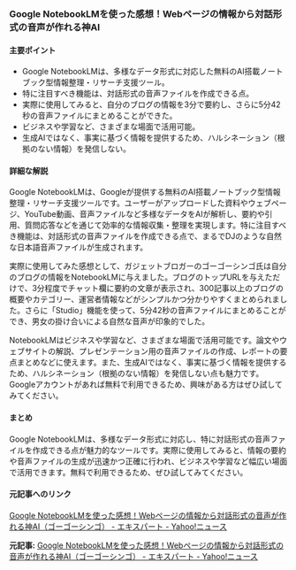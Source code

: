 ### Google NotebookLMを使った感想！Webページの情報から対話形式の音声が作れる神AI

#### 主要ポイント
- Google NotebookLMは、多様なデータ形式に対応した無料のAI搭載ノートブック型情報整理・リサーチ支援ツール。
- 特に注目すべき機能は、対話形式の音声ファイルを作成できる点。
- 実際に使用してみると、自分のブログの情報を3分で要約し、さらに5分42秒の音声ファイルにまとめることができた。
- ビジネスや学習など、さまざまな場面で活用可能。
- 生成AIではなく、事実に基づく情報を提供するため、ハルシネーション（根拠のない情報）を発信しない。

#### 詳細な解説
Google NotebookLMは、Googleが提供する無料のAI搭載ノートブック型情報整理・リサーチ支援ツールです。ユーザーがアップロードした資料やウェブページ、YouTube動画、音声ファイルなど多様なデータをAIが解析し、要約や引用、質問応答などを通じて効率的な情報収集・整理を実現します。特に注目すべき機能は、対話形式の音声ファイルを作成できる点で、まるでDJのような自然な日本語音声ファイルが生成されます。

実際に使用してみた感想として、ガジェットブロガーのゴーゴーシンゴ氏は自分のブログの情報をNotebookLMに与えました。ブログのトップURLを与えただけで、3分程度でチャット欄に要約の文章が表示され、300記事以上のブログの概要やカテゴリー、運営者情報などがシンプルかつ分かりやすくまとめられました。さらに「Studio」機能を使って、5分42秒の音声ファイルにまとめることができ、男女の掛け合いによる自然な音声が印象的でした。

NotebookLMはビジネスや学習など、さまざまな場面で活用可能です。論文やウェブサイトの解説、プレゼンテーション用の音声ファイルの作成、レポートの要点まとめなどに使えます。また、生成AIではなく、事実に基づく情報を提供するため、ハルシネーション（根拠のない情報）を発信しない点も魅力です。Googleアカウントがあれば無料で利用できるため、興味がある方はぜひ試してみてください。

#### まとめ
Google NotebookLMは、多様なデータ形式に対応し、特に対話形式の音声ファイルを作成できる点が魅力的なツールです。実際に使用してみると、情報の要約や音声ファイルの生成が迅速かつ正確に行われ、ビジネスや学習など幅広い場面で活用できます。無料で利用できるため、ぜひ試してみてください。

#### 元記事へのリンク
[Google NotebookLMを使った感想！Webページの情報から対話形式の音声が作れる神AI（ゴーゴーシンゴ） - エキスパート - Yahoo!ニュース](https://news.yahoo.co.jp/expert/articles/230511_0001)

**元記事:** [Google NotebookLMを使った感想！Webページの情報から対話形式の音声が作れる神AI（ゴーゴーシンゴ） - エキスパート - Yahoo!ニュース](https://news.yahoo.co.jp/expert/articles/3f3a1a838bae31e003bb7cb46f2518367f6b5ece)